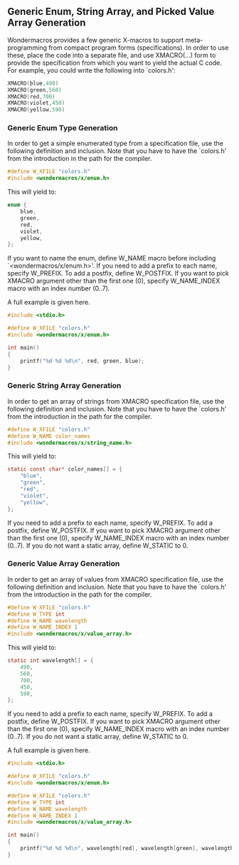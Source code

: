 ## Generic Enum, String Array, and Picked Value Array Generation

Wondermacros provides a few generic X-macros to support meta-programming from compact program forms (specifications).
In order to use these, place the code into a separate file, and use XMACRO(...) form to provide the specification from
which you want to yield the actual C code.  For example, you could write the following into `colors.h':

```C
XMACRO(blue,490)
XMACRO(green,560)
XMACRO(red,700)
XMACRO(violet,450)
XMACRO(yellow,590)
```

### Generic Enum Type Generation

In order to get a simple enumerated type from a specification file, use the following definition and inclusion.
Note that you have to have the `colors.h' from the introduction in the path for the compiler.

```C
#define W_XFILE "colors.h"
#include <wondermacros/x/enum.h>
```

This will yield to:

```C
enum {
    blue,
    green,
    red,
    violet,
    yellow,
};
```

If you want to name the enum, define W_NAME macro before including `<wondermacros/x/enum.h>'. If you need to add a prefix to each
name, specify W_PREFIX. To add a postfix, define W_POSTFIX. If you want to pick XMACRO argument other than the first one (0), specify
W_NAME_INDEX macro with an index number (0..7).

A full example is given here.

```C
#include <stdio.h>

#define W_XFILE "colors.h"
#include <wondermacros/x/enum.h>

int main()
{
    printf("%d %d %d\n", red, green, blue);
}
```

### Generic String Array Generation

In order to get an array of strings from XMACRO specification file, use the following definition and inclusion.
Note that you have to have the `colors.h' from the introduction in the path for the compiler.

```C
#define W_XFILE "colors.h"
#define W_NAME color_names
#include <wondermacros/x/string_name.h>
```
This will yield to:

```C
static const char* color_names[] = {
    "blue",
    "green",
    "red",
    "violet",
    "yellow",
};
```

If you need to add a prefix to each name, specify W_PREFIX. To add a postfix, define W_POSTFIX. If you want to pick XMACRO argument 
other than the first one (0), specify W_NAME_INDEX macro with an index number (0..7).  If you do not want a static array,
define W_STATIC to 0.

### Generic Value Array Generation

In order to get an array of values from XMACRO specification file, use the following definition and inclusion.
Note that you have to have the `colors.h' from the introduction in the path for the compiler.

```C
#define W_XFILE "colors.h"
#define W_TYPE int
#define W_NAME wavelength
#define W_NAME_INDEX 1
#include <wondermacros/x/value_array.h>
```
This will yield to:

```C
static int wavelength[] = {
    490,
    560,
    700,
    450,
    590,
};
```

If you need to add a prefix to each name, specify W_PREFIX. To add a postfix, define W_POSTFIX. If you want to pick XMACRO argument 
other than the first one (0), specify W_NAME_INDEX macro with an index number (0..7).  If you do not want a static array,
define W_STATIC to 0.

A full example is given here.

```C
#include <stdio.h>

#define W_XFILE "colors.h"
#include <wondermacros/x/enum.h>

#define W_XFILE "colors.h"
#define W_TYPE int
#define W_NAME wavelength
#define W_NAME_INDEX 1
#include <wondermacros/x/value_array.h>

int main()
{
    printf("%d %d %d\n", wavelength[red], wavelength[green], wavelength[blue]);
}
```
